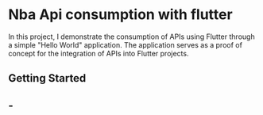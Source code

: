 # Nba Api consumption with flutter

In this project, I demonstrate the consumption of APIs using Flutter through a simple "Hello World" 
application. The application serves as a proof of concept for the integration of APIs into Flutter projects.

## Getting Started



##  - 

